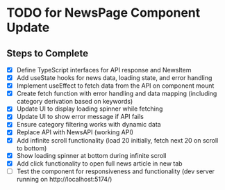 # TODO for NewsPage Component Update

## Steps to Complete
- [x] Define TypeScript interfaces for API response and NewsItem
- [x] Add useState hooks for news data, loading state, and error handling
- [x] Implement useEffect to fetch data from the API on component mount
- [x] Create fetch function with error handling and data mapping (including category derivation based on keywords)
- [x] Update UI to display loading spinner while fetching
- [x] Update UI to show error message if API fails
- [x] Ensure category filtering works with dynamic data
- [x] Replace API with NewsAPI (working API)
- [x] Add infinite scroll functionality (load 20 initially, fetch next 20 on scroll to bottom)
- [x] Show loading spinner at bottom during infinite scroll
- [x] Add click functionality to open full news article in new tab
- [ ] Test the component for responsiveness and functionality (dev server running on http://localhost:5174/)
